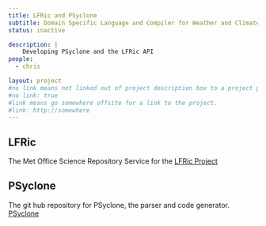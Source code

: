 ```yaml
---
title: LFRic and PSyclone
subtitle: Domain Specific Language and Compiler for Weather and Climate.
status: inactive

description: |
    Developing PSyclone and the LFRic API
people:
  - chris

layout: project
#no link means not linked out of project description box to a project page
#no-link: true
#link means go somewhere offsite for a link to the project.
#link: http://somewhere
---
```


## LFRic
The Met Office Science Repository Service for the 
<a href="https://code.metoffice.gov.uk/trac/lfric">LFRic Project</a>

## PSyclone
The git hub repository for PSyclone, the parser and code generator.
<a href="https://github.com/stfc/PSyclone">PSyclone</a>

